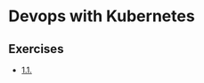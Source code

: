 # Devops with Kubernetes

## Exercises
- [1.1.](https://github.com/eikkakarnasaari/devopswithkubernetes/tree/1.1/log_output)
